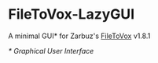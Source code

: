 # FileToVox-LazyGUI
A minimal GUI* for Zarbuz's [FileToVox](https://github.com/Zarbuz/FileToVox) v1.8.1



_* Graphical User Interface_
